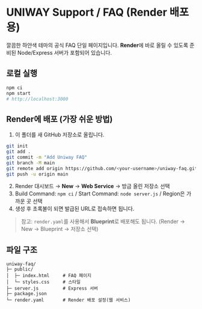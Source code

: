 # UNIWAY Support / FAQ (Render 배포용)

깔끔한 하얀색 테마의 공식 FAQ 단일 페이지입니다. **Render**에 바로 올릴 수 있도록 준비된 Node/Express 서버가 포함되어 있습니다.

## 로컬 실행
```bash
npm ci
npm start
# http://localhost:3000
```

## Render에 배포 (가장 쉬운 방법)
1) 이 폴더를 새 GitHub 저장소로 올립니다.
```bash
git init
git add .
git commit -m "Add Uniway FAQ"
git branch -M main
git remote add origin https://github.com/<your-username>/uniway-faq.git
git push -u origin main
```

2) Render 대시보드 → **New** → **Web Service** → 방금 올린 저장소 선택  
3) Build Command: `npm ci` / Start Command: `node server.js` / Region은 가까운 곳 선택  
4) 생성 후 초록불이 되면 발급된 URL로 접속하면 됩니다.

> 참고: `render.yaml`를 사용해서 **Blueprint**로 배포해도 됩니다. (Render → New → Blueprint → 저장소 선택)

## 파일 구조
```
uniway-faq/
├─ public/
│  ├─ index.html     # FAQ 페이지
│  └─ styles.css     # 스타일
├─ server.js         # Express 서버
├─ package.json
└─ render.yaml       # Render 배포 설정(웹 서비스)
```
